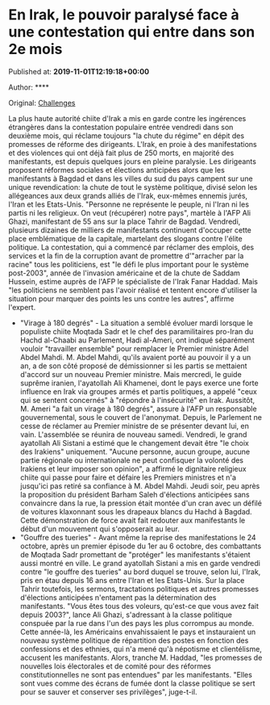 
# En Irak, le pouvoir paralysé face à une contestation qui entre dans son 2e mois

Published at: **2019-11-01T12:19:18+00:00**

Author: ****

Original: [Challenges](https://www.challenges.fr/monde/en-irak-le-pouvoir-paralyse-face-a-une-contestation-qui-entre-dans-son-2e-mois_682735)

La plus haute autorité chiite d'Irak a mis en garde contre les ingérences étrangères dans la contestation populaire entrée vendredi dans son deuxième mois, qui réclame toujours "la chute du régime" en dépit des promesses de réforme des dirigeants.
L'Irak, en proie à des manifestations et des violences qui ont déjà fait plus de 250 morts, en majorité des manifestants, est depuis quelques jours en pleine paralysie.
Les dirigeants proposent réformes sociales et élections anticipées alors que les manifestants à Bagdad et dans les villes du sud du pays campent sur une unique revendication: la chute de tout le système politique, divisé selon les allégeances aux deux grands alliés de l'Irak, eux-mêmes ennemis jurés, l'Iran et les Etats-Unis.
"Personne ne représente le peuple, ni l'Iran ni les partis ni les religieux. On veut (récupérer) notre pays", martèle à l'AFP Ali Ghazi, manifestant de 55 ans sur la place Tahrir de Bagdad.
Vendredi, plusieurs dizaines de milliers de manifestants continuent d'occuper cette place emblématique de la capitale, martelant des slogans contre l'élite politique.
La contestation, qui a commencé par réclamer des emplois, des services et la fin de la corruption avant de promettre d'"arracher par la racine" tous les politiciens, est "le défi le plus important pour le système post-2003", année de l'invasion américaine et de la chute de Saddam Hussein, estime auprès de l'AFP le spécialiste de l'Irak Fanar Haddad.
Mais "les politiciens ne semblent pas l'avoir réalisé et tentent encore d'utiliser la situation pour marquer des points les uns contre les autres", affirme l'expert.
- "Virage à 180 degrés" -
La situation a semblé évoluer mardi lorsque le populiste chiite Moqtada Sadr et le chef des paramilitaires pro-Iran du Hachd al-Chaabi au Parlement, Hadi al-Ameri, ont indiqué séparément vouloir "travailler ensemble" pour remplacer le Premier ministre Adel Abdel Mahdi.
M. Abdel Mahdi, qu'ils avaient porté au pouvoir il y a un an, a de son côté proposé de démissionner si les partis se mettaient d'accord sur un nouveau Premier ministre.
Mais mercredi, le guide suprême iranien, l'ayatollah Ali Khamenei, dont le pays exerce une forte influence en Irak via groupes armés et partis politiques, a appelé "ceux qui se sentent concernés" à "répondre à l'insécurité" en Irak.
Aussitôt, M. Ameri "a fait un virage à 180 degrés", assure à l'AFP un responsable gouvernemental, sous le couvert de l'anonymat.
Depuis, le Parlement ne cesse de réclamer au Premier ministre de se présenter devant lui, en vain. L'assemblée se réunira de nouveau samedi.
Vendredi, le grand ayatollah Ali Sistani a estimé que le changement devait être "le choix des Irakiens" uniquement.
"Aucune personne, aucun groupe, aucune partie régionale ou internationale ne peut confisquer la volonté des Irakiens et leur imposer son opinion", a affirmé le dignitaire religieux chiite qui passe pour faire et défaire les Premiers ministres et n'a jusqu'ici pas retiré sa confiance à M. Abdel Mahdi.
Jeudi soir, peu après la proposition du président Barham Saleh d'élections anticipées sans convaincre dans la rue, la pression était montée d'un cran avec un défilé de voitures klaxonnant sous les drapeaux blancs du Hachd à Bagdad.
Cette démonstration de force avait fait redouter aux manifestants le début d'un mouvement qui s'opposerait au leur.
- "Gouffre des tueries" -
Avant même la reprise des manifestations le 24 octobre, après un premier épisode du 1er au 6 octobre, des combattants de Moqtada Sadr promettant de "protéger" les manifestants s'étaient aussi montré en ville.
Le grand ayatollah Sistani a mis en garde vendredi contre "le gouffre des tueries" au bord duquel se trouve, selon lui, l'Irak, pris en étau depuis 16 ans entre l'Iran et les Etats-Unis.
Sur la place Tahrir toutefois, les sermons, tractations politiques et autres promesses d'élections anticipées n'entament pas la détermination des manifestants.
"Vous êtes tous des voleurs, qu'est-ce que vous avez fait depuis 2003?", lance Ali Ghazi, s'adressant à la classe politique conspuée par la rue dans l'un des pays les plus corrompus au monde.
Cette année-là, les Américains envahissaient le pays et instauraient un nouveau système politique de répartition des postes en fonction des confessions et des ethnies, qui n'a mené qu'à népotisme et clientélisme, accusent les manifestants.
Alors, tranche M. Haddad, "les promesses de nouvelles lois électorales et de comité pour des réformes constitutionnelles ne sont pas entendues" par les manifestants.
"Elles sont vues comme des écrans de fumée dont la classe politique se sert pour se sauver et conserver ses privilèges", juge-t-il.
